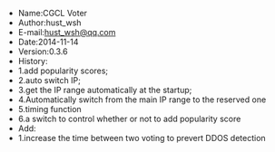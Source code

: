  * Name:CGCL Voter
 * Author:hust_wsh
 * E-mail:hust_wsh@qq.com
 * Date:2014-11-14
 * Version:0.3.6
 * History:
 * 1.add popularity scores;
 * 2.auto switch IP;
 * 3.get the IP range automatically at the startup;
 * 4.Automatically switch from the main IP range to the reserved one
 * 5.timing function
 * 6.a switch to control whether or not to add popularity score
 * Add:
 * 1.increase the time between two voting to prevert DDOS detection
